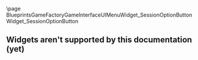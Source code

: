 \page BlueprintsGameFactoryGameInterfaceUIMenuWidget_SessionOptionButton Widget_SessionOptionButton
## Widgets aren't supported by this documentation (yet)
